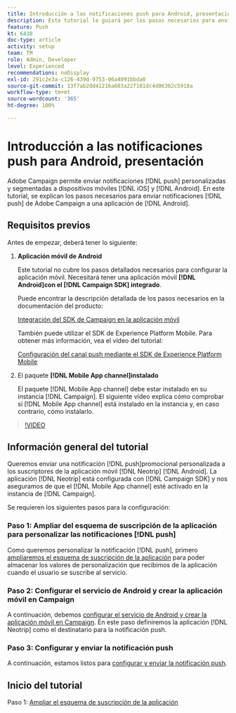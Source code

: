 ```yaml
---
title: Introducción a las notificaciones push para Android, presentación
description: Este tutorial le guiará por los pasos necesarios para enviar notificaciones push desde Adobe Campaign y recibir estas notificaciones en su aplicación de Android.
feature: Push
kt: 6438
doc-type: article
activity: setup
team: TM
role: Admin, Developer
level: Experienced
recommendations: noDisplay
exl-id: 291c2e3a-c126-439d-9753-06a4091bbda0
source-git-commit: 13f7ab2dd41216a603a22f181dc4d06302c5918a
workflow-type: tm+mt
source-wordcount: '365'
ht-degree: 100%

---
```


# Introducción a las notificaciones push para Android, presentación

Adobe Campaign permite enviar notificaciones [!DNL push] personalizadas y segmentadas a dispositivos móviles [!DNL iOS] y [!DNL Android]. En este tutorial, se explican los pasos necesarios para enviar notificaciones [!DNL push] de Adobe Campaign a una aplicación de [!DNL Android].

## Requisitos previos

Antes de empezar, deberá tener lo siguiente:

1) **Aplicación móvil de Android**

   Este tutorial no cubre los pasos detallados necesarios para configurar la aplicación móvil. Necesitará tener una aplicación móvil **[!DNL Android]con el [!DNL Campaign SDK] integrado**.

   Puede encontrar la descripción detallada de los pasos necesarios en la documentación del producto:

   [Integración del SDK de Campaign en la aplicación móvil](https://experienceleague.adobe.com/docs/campaign-classic/using/sending-messages/sending-push-notifications/integrating-campaign-sdk-into-the-mobile-application.html?lang=es)

   También puede utilizar el SDK de Experience Platform Mobile. Para obtener más información, vea el vídeo del tutorial:

   [Configuración del canal push mediante el SDK de Experience Platform Mobile](https://experienceleague.adobe.com/docs/campaign-classic-learn/tutorials/sending-messages/push-channel/configure-push-using-aep-mobile-sdk.html?lang=es)

2) El paquete **[!DNL Mobile App channel]instalado**

   El paquete [!DNL Mobile App channel] debe estar instalado en su instancia [!DNL Campaign]. El siguiente vídeo explica cómo comprobar si [!DNL Mobile App channel] está instalado en la instancia y, en caso contrario, cómo instalarlo.

>[!VIDEO](https://video.tv.adobe.com/v/326544?quality=12&learn=on)

## Información general del tutorial

Queremos enviar una notificación [!DNL push]promocional personalizada a los suscriptores de la aplicación móvil [!DNL Neotrip] [!DNL Android]. La aplicación [!DNL Neotrip] está configurada con [!DNL Campaign SDK] y nos aseguramos de que el [!DNL Mobile App channel] esté activado en la instancia de [!DNL Campaign].

Se requieren los siguientes pasos para la configuración:

### Paso 1: Ampliar del esquema de suscripción de la aplicación para personalizar las notificaciones [!DNL push]

Como queremos personalizar la notificación [!DNL push], primero [ampliaremos el esquema de suscripción de la aplicación](/help/tutorial-getting-started-with-push-notifications-for-android/extending-the-app-subscription-schema.md) para poder almacenar los valores de personalización que recibimos de la aplicación cuando el usuario se suscribe al servicio.

### Paso 2: Configurar el servicio de Android y crear la aplicación móvil en Campaign

A continuación, debemos [configurar el servicio de Android y crear la aplicación móvil en Campaign](/help/tutorial-getting-started-with-push-notifications-for-android/configuring-an-android-service-in-campaign.md). En este paso definiremos la aplicación [!DNL Neotrip] como el destinatario para la notificación push.

### Paso 3: Configurar y enviar la notificación push

A continuación, estamos listos para [configurar y enviar la notificación push](/help/tutorial-getting-started-with-push-notifications-for-android/configuring-and-sending-push-notifications.md).

## Inicio del tutorial

Paso 1: [Ampliar el esquema de suscripción de la aplicación](/help/tutorial-getting-started-with-push-notifications-for-android/extending-the-app-subscription-schema.md)
